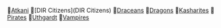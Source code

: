 📑[Atkani](Atkani)
📑[DIR Citizens](DIR Citizens)
📑[Draceans](../Species/Homonids/Draceans.md)
📑[Dragons](../Species/Megaliths/Dragons.md)
📑[Kasharites](Kasharites)
📑[Pirates](Pirates)
📑[Uthgardt](Uthgardt)
📑[Vampires](Vampires)